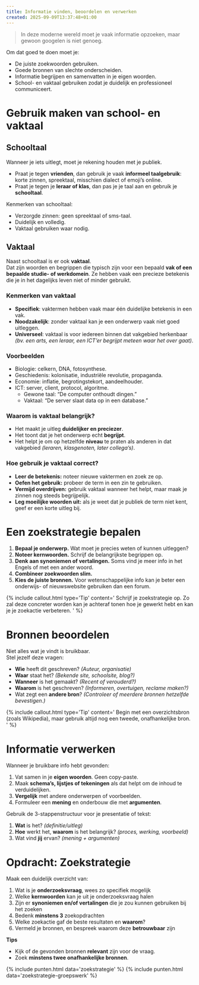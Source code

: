 ```yaml
---
title: Informatie vinden, beoordelen en verwerken
created: 2025-09-09T13:37:48+01:00
---
```


> In deze moderne wereld moet je vaak informatie opzoeken, maar gewoon googelen is niet genoeg.  

Om dat goed te doen moet je:
- De juiste zoekwoorden gebruiken.
- Goede bronnen van slechte onderscheiden.
- Informatie begrijpen en samenvatten in je eigen woorden.
- School- en vaktaal gebruiken zodat je duidelijk en professioneel communiceert.

# Gebruik maken van school- en vaktaal

## Schooltaal

Wanneer je iets uitlegt, moet je rekening houden met je publiek.
- Praat je tegen **vrienden**, dan gebruik je vaak **informeel taalgebruik**: korte zinnen, spreektaal, misschien dialect of emoji’s online.
- Praat je tegen je **leraar of klas**, dan pas je je taal aan en gebruik je **schooltaal**.

Kenmerken van schooltaal:
- Verzorgde zinnen: geen spreektaal of sms-taal.
- Duidelijk en volledig.
- Vaktaal gebruiken waar nodig.

## Vaktaal

Naast schooltaal is er ook **vaktaal**.  
Dat zijn woorden en begrippen die typisch zijn voor een bepaald **vak of een bepaalde studie- of werkdomein**. Ze hebben vaak een precieze betekenis die je in het dagelijks leven niet of minder gebruikt.

### Kenmerken van vaktaal

- **Specifiek**: vaktermen hebben vaak maar één duidelijke betekenis in een vak.
- **Noodzakelijk**: zonder vaktaal kan je een onderwerp vaak niet goed uitleggen.
- **Universeel**: vaktaal is voor iedereen binnen dat vakgebied herkenbaar *(bv. een arts, een leraar, een ICT’er begrijpt meteen waar het over gaat)*.

### Voorbeelden

- Biologie: celkern, DNA, fotosynthese.
- Geschiedenis: kolonisatie, industriële revolutie, propaganda.
- Economie: inflatie, begrotingstekort, aandeelhouder.
- ICT: server, client, protocol, algoritme.
  - Gewone taal: “De computer onthoudt dingen.”
  - Vaktaal: “De server slaat data op in een database.”
 
### Waarom is vaktaal belangrijk?

- Het maakt je uitleg **duidelijker en preciezer**.
- Het toont dat je het onderwerp echt **begrijpt**.
- Het helpt je om op hetzelfde **niveau** te praten als anderen in dat vakgebied *(leraren, klasgenoten, later collega’s)*.

### Hoe gebruik je vaktaal correct?

- **Leer de betekenis:** noteer nieuwe vaktermen en zoek ze op.
- **Oefen het gebruik:** probeer de term in een zin te gebruiken.
- **Vermijd overdrijven:** gebruik vaktaal wanneer het helpt, maar maak je zinnen nog steeds begrijpelijk.
- **Leg moeilijke woorden uit:** als je weet dat je publiek de term niet kent, geef er een korte uitleg bij.

# Een zoekstrategie bepalen

1. **Bepaal je onderwerp.** Wat moet je precies weten of kunnen uitleggen?
2. **Noteer kernwoorden.** Schrijf de belangrijkste begrippen op.
3. **Denk aan synoniemen of vertalingen.** Soms vind je meer info in het Engels of met een ander woord.
4. **Combineer zoekwoorden slim.**
5. **Kies de juiste bronnen.** Voor wetenschappelijke info kan je beter een onderwijs- of nieuwswebsite gebruiken dan een forum.

{% include callout.html type='Tip' content='
Schrijf je zoekstrategie op. Zo zal deze concreter worden kan je achteraf tonen hoe je gewerkt hebt en kan je je zoekactie verbeteren.
' %}

# Bronnen beoordelen

Niet alles wat je vindt is bruikbaar.  
Stel jezelf deze vragen:
- **Wie** heeft dit geschreven? *(Auteur, organisatie)*
- **Waar** staat het? *(Bekende site, schoolsite, blog?)*
- **Wanneer** is het gemaakt? *(Recent of verouderd?)*
- **Waarom** is het geschreven? *(Informeren, overtuigen, reclame maken?)*
- Wat zegt een **andere bron**? *(Controleer of meerdere bronnen hetzelfde bevestigen.)*

{% include callout.html type='Tip' content='
Begin met een overzichtsbron (zoals Wikipedia), maar gebruik altijd nog een tweede, onafhankelijke bron.
' %}

# Informatie verwerken

Wanneer je bruikbare info hebt gevonden:
1. Vat samen in je **eigen woorden**. Geen copy-paste.
2. Maak **schema’s, lijstjes of tekeningen** als dat helpt om de inhoud te verduidelijken.
3. **Vergelijk** met andere onderwerpen of voorbeelden.
4. Formuleer een **mening** en onderbouw die met **argumenten**.

Gebruik de 3-stappenstructuur voor je presentatie of tekst:
1. **Wat** is het? *(definitie/uitleg)*
2. **Hoe** werkt het, **waarom** is het belangrijk? *(proces, werking, voorbeeld)*
3. Wat vind **jij** ervan? *(mening + argumenten)*

# Opdracht: Zoekstrategie

Maak een duidelijk overzicht van:
1. Wat is je **onderzoeksvraag**, wees zo specifiek mogelijk
2. Welke **kernwoorden** kan je uit je onderzoeksvraag halen
3. Zijn er **synoniemen en/of vertalingen** die je zou kunnen gebruiken bij het zoeken
4. Bedenk **minstens 3** zoekopdrachten
5. Welke zoekactie gaf de beste resultaten en **waarom**?
6. Vermeld je bronnen, en bespreek waarom deze **betrouwbaar** zijn

**Tips**
  - Kijk of de gevonden bronnen **relevant** zijn voor de vraag.
  - Zoek **minstens twee onafhankelijke bronnen**.

{% include punten.html data='zoekstrategie' %}
{% include punten.html data='zoekstrategie-groepswerk' %}
